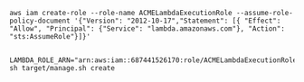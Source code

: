 

    aws iam create-role --role-name ACMELambdaExecutionRole --assume-role-policy-document '{"Version": "2012-10-17","Statement": [{ "Effect": "Allow", "Principal": {"Service": "lambda.amazonaws.com"}, "Action": "sts:AssumeRole"}]}'


    LAMBDA_ROLE_ARN="arn:aws:iam::687441526170:role/ACMELambdaExecutionRole" sh target/manage.sh create
